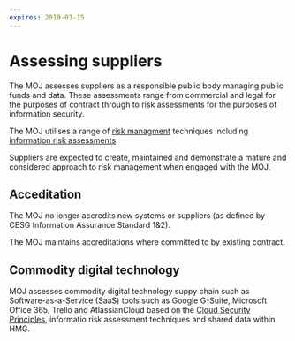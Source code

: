```yaml
---
expires: 2019-03-15
---
```

# Assessing suppliers

The MOJ assesses suppliers as a responsible public body managing public funds and data. These assessments range from commercial and legal for the purposes of contract through to risk assessments for the purposes of information security.

The MOJ utilises a range of [risk managment](https://www.ncsc.gov.uk/guidance/risk-management-collection) techniques including [information risk assessments](https://www.ncsc.gov.uk/guidance/summary-risk-methods-and-frameworks).

Suppliers are expected to create, maintained and demonstrate a mature and considered approach to risk management when engaged with the MOJ.

## Acceditation

The MOJ no longer accredits new systems or suppliers (as defined by CESG Information Assurance Standard 1&2).

The MOJ maintains accreditations where committed to by existing contract.

## Commodity digital technology

MOJ assesses commodity digital technology suppy chain such as Software-as-a-Service (SaaS) tools such as Google G-Suite, Microsoft Office 365, Trello and AtlassianCloud based on the [Cloud Security Principles](https://www.ncsc.gov.uk/guidance/implementing-cloud-security-principles), informatio risk assessment techniques and shared data within HMG.